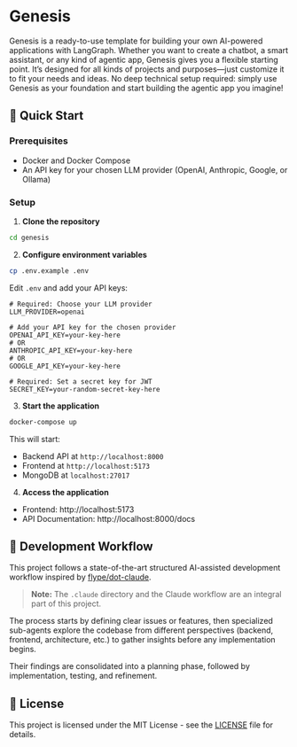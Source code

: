 
# Genesis

Genesis is a ready-to-use template for building your own AI-powered applications with LangGraph. Whether you want to create a chatbot, a smart assistant, or any kind of agentic app, Genesis gives you a flexible starting point. It’s designed for all kinds of projects and purposes—just customize it to fit your needs and ideas. No deep technical setup required: simply use Genesis as your foundation and start building the agentic app you imagine!

## 🚀 Quick Start

### Prerequisites

- Docker and Docker Compose
- An API key for your chosen LLM provider (OpenAI, Anthropic, Google, or Ollama)

### Setup

1. **Clone the repository**

```bash
cd genesis
```

2. **Configure environment variables**

```bash
cp .env.example .env
```

Edit `.env` and add your API keys:

```env
# Required: Choose your LLM provider
LLM_PROVIDER=openai

# Add your API key for the chosen provider
OPENAI_API_KEY=your-key-here
# OR
ANTHROPIC_API_KEY=your-key-here
# OR
GOOGLE_API_KEY=your-key-here

# Required: Set a secret key for JWT
SECRET_KEY=your-random-secret-key-here
```

3. **Start the application**

```bash
docker-compose up
```

This will start:
- Backend API at `http://localhost:8000`
- Frontend at `http://localhost:5173`
- MongoDB at `localhost:27017`

4. **Access the application**

- Frontend: http://localhost:5173
- API Documentation: http://localhost:8000/docs

## 🤖 Development Workflow

This project follows a state-of-the-art structured AI-assisted development workflow inspired by [flype/dot-claude](https://github.com/flype/dot-claude).  

> **Note:** The `.claude` directory and the Claude workflow are an integral part of this project.

The process starts by defining clear issues or features, then specialized sub-agents explore the codebase from different perspectives (backend, frontend, architecture, etc.) to gather insights before any implementation begins.  

Their findings are consolidated into a planning phase, followed by implementation, testing, and refinement.

## 📄 License

This project is licensed under the MIT License - see the [LICENSE](LICENSE) file for details.
